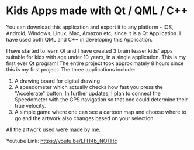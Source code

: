 # Kids Apps made with Qt / QML / C++

You can download this application and export it to any platform - iOS, Android, Windows, Linux, Mac, Amazon etc, since it is  a Qt Application. I have used both QML and C++ in developing this Application.

I have started to learn Qt and I have created 3 brain teaser kids' apps suitable for kids with age under 10 years, in a single application. This is my first ever Qt program! The entire project took approximately 8 hours since this is my first project.
The three applications include:
1. A drawing board for digital drawing
2. A speedometer which actually checks how fast you press the "Accelerate" button. In further updates, I plan to connect the Speedometer with the GPS navigation so that one could determine their true velocity. 
3. A simple game where one can see a cartoon map and choose where to go and the artwork also changes based on your selection.

All the artwork used were made by me.

Youtube Link: https://youtu.be/LFH4b_NOTHc
